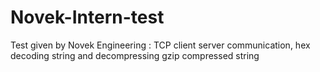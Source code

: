 # Novek-Intern-test
Test given by Novek Engineering : TCP client server communication, hex decoding string and decompressing gzip compressed string
